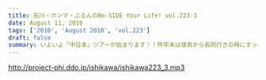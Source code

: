 ```yaml
---
title: 石川・ホンマ・ぶるんのBe-SIDE Your Life! vol.223-3
date: August 11, 2010
tags: ['2010', 'August 2010', 'vol.223']
draft: false
summary: いよいよ「中日本」ツアーが始まります！！昨年末は徳島から長岡行きの時にすっ飛ばしていった富山にも出没する予定・・・はたして・・・ツイッター登録してみよう～～ホンマさんが行脚実況する予定ですぜ。NAMAE
---
```


http://project-phi.ddo.jp/ishikawa/ishikawa223_3.mp3
